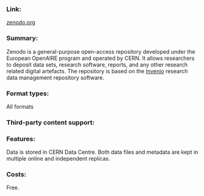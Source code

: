 ### Link: 
[zenodo.org](https://zenodo.org )

### Summary: 
Zenodo is a general-purpose open-access repository developed under the European OpenAIRE program and operated by CERN. It allows researchers to deposit data sets, research software, reports, and any other research related digital artefacts. The repository is based on the [Invenio](https://inveniosoftware.org/products/rdm/) research data management repository software.

### Format types: 
All formats

### Third-party content support: 

### Features: 
Data is stored in CERN Data Centre. Both data files and metadata are kept in multiple online and independent replicas.

### Costs: 
Free.
